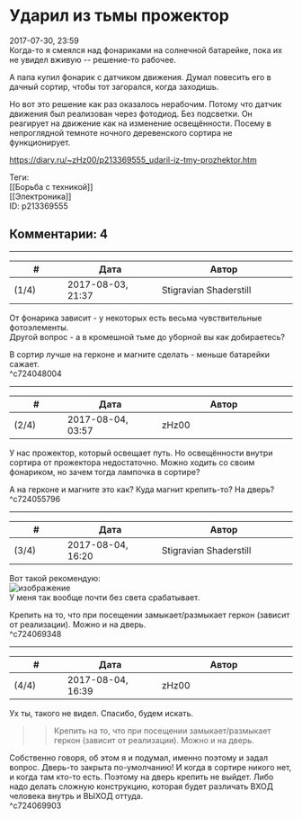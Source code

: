 Ударил из тьмы прожектор
========================

  
2017-07-30, 23:59  
 Когда-то я смеялся над фонариками на солнечной батарейке, пока их не увидел вживую -- решение-то рабочее.   
   
 А папа купил фонарик с датчиком движения. Думал повесить его в дачный сортир, чтобы тот загорался, когда заходишь.   
   
 Но вот это решение как раз оказалось нерабочим. Потому что датчик движения был реализован через фотодиод. Без подсветки. Он реагирует на движение как на изменение освещённости. Посему в непроглядной темноте ночного деревенского сортира не функционирует.   
  
<https://diary.ru/~zHz00/p213369555_udaril-iz-tmy-prozhektor.htm>  
  
Теги:  
[[Борьба с техникой]]  
[[Электроника]]  
ID: p213369555  


Комментарии: 4
--------------

  


---



|         #         |              Дата              |                     Автор                     |           ID           |
| --- | --- | --- | --- |
| (1/4) | 2017-08-03, 21:37 | Stigravian Shaderstill | c724048004 |

  
 От фонарика зависит - у некоторых есть весьма чувствительные фотоэлементы.   
 Другой вопрос - а в кромешной тьме до уборной вы как добираетесь?   
   
  В сортир лучше на герконе и магните сделать - меньше батарейки сажает.    
 ^c724048004

---



|         #         |              Дата              |                     Автор                     |           ID           |
| --- | --- | --- | --- |
| (2/4) | 2017-08-04, 03:57 | zHz00 | c724055796 |

  
 У нас прожектор, который освещает путь. Но освещённости внутри сортира от прожектора недостаточно. Можно ходить со своим фонариком, но зачем тогда лампочка в сортире?   
   
 А на герконе и магните это как? Куда магнит крепить-то? На дверь?   
 ^c724055796

---



|         #         |              Дата              |                     Автор                     |           ID           |
| --- | --- | --- | --- |
| (3/4) | 2017-08-04, 16:20 | Stigravian Shaderstill | c724069348 |

  
 Вот такой рекомендую:   
 ![изображение](https://www.antuca.ru/upload/iblock/c98/c984cb9a3950994937d3e83a089862b7.jpg)   
 У меня так вообще почти без света срабатывает.   
   
 Крепить на то, что при посещении замыкает/размыкает геркон (зависит от реализации). Можно и на дверь.   
 ^c724069348

---



|         #         |              Дата              |                     Автор                     |           ID           |
| --- | --- | --- | --- |
| (4/4) | 2017-08-04, 16:39 | zHz00 | c724069903 |

  
 Ух ты, такого не видел. Спасибо, будем искать.   
   
 >>Крепить на то, что при посещении замыкает/размыкает геркон (зависит от реализации). Можно и на дверь.   
   
 Собственно говоря, об этом я и подумал, именно поэтому и задал вопрос. Дверь-то закрыта по-умолчанию! И когда в сортире никого нет, и когда там кто-то есть. Поэтому на дверь крепить не выйдет. Либо надо делать сложную конструкцию, которая будет различать ВХОД человека внутрь и ВЫХОД оттуда.   
 ^c724069903